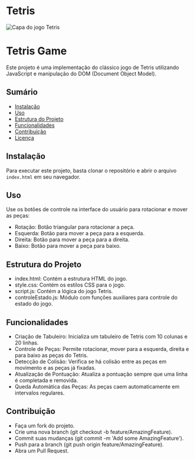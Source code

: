 # Tetris


![Capa do jogo Tetris](https://drive.google.com/file/d/14gRsvWElNyg_WdlofgCge27EwSRGhgsn/view?usp=drivesdk)

# Tetris Game

Este projeto é uma implementação do clássico jogo de Tetris utilizando JavaScript e manipulação do DOM (Document Object Model).

## Sumário

- [Instalação](#instalação)
- [Uso](#uso)
- [Estrutura do Projeto](#estrutura-do-projeto)
- [Funcionalidades](#funcionalidades)
- [Contribuição](#contribuição)
- [Licença](#licença)

## Instalação

Para executar este projeto, basta clonar o repositório e abrir o arquivo `index.html` em seu navegador.

## Uso
Use os botões de controle na interface do usuário para rotacionar e mover as peças:

- Rotação: Botão triangular para rotacionar a peça.
- Esquerda: Botão para mover a peça para a esquerda.
- Direita: Botão para mover a peça para a direita.
- Baixo: Botão para mover a peça para baixo.

## Estrutura do Projeto

- index.html: Contém a estrutura HTML do jogo.
- style.css: Contém os estilos CSS para o jogo.
- script.js: Contém a lógica do jogo Tetris.
- controleEstado.js: Módulo com funções auxiliares para controle do estado do jogo.

## Funcionalidades

- Criação de Tabuleiro: Inicializa um tabuleiro de Tetris com 10 colunas e 20 linhas.
- Controle de Peças: Permite rotacionar, mover para a esquerda, direita e para baixo as peças do Tetris.
- Detecção de Colisão: Verifica se há colisão entre as peças em movimento e as peças já fixadas.
- Atualização de Pontuação: Atualiza a pontuação sempre que uma linha é completada e removida.
- Queda Automática das Peças: As peças caem automaticamente em intervalos regulares.

## Contribuição

- Faça um fork do projeto.
- Crie uma nova branch (git checkout -b feature/AmazingFeature).
- Commit suas mudanças (git commit -m 'Add some AmazingFeature').
- Push para a branch (git push origin feature/AmazingFeature).
- Abra um Pull Request.
